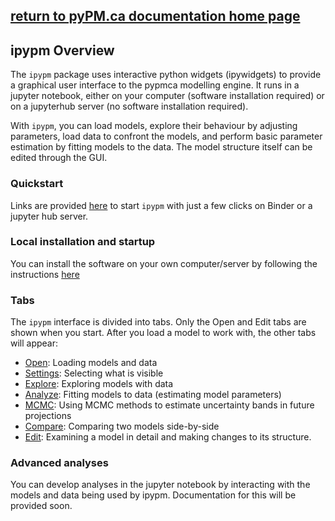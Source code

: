 ## [return to pyPM.ca documentation home page](../..)

## ipypm Overview
The `ipypm` package uses interactive python widgets (ipywidgets) to provide a graphical user interface
to the pypmca modelling engine.
It runs in a jupyter notebook, either on your computer (software installation required)
or on a jupyterhub server (no software installation required).

With `ipypm`, you can load models, explore their behaviour by adjusting parameters,
load data to confront the models, and perform basic parameter estimation by fitting models to the data.
The model structure itself can be edited through the GUI.

### Quickstart

Links are provided [here](https://github.com/pypm/quickstart)
to start `ipypm` with just a few clicks on Binder or a jupyter hub server.

### Local installation and startup

You can install the software on your own computer/server by following the instructions
[here](installation.md)

### Tabs

The `ipypm` interface is divided into tabs. Only the Open and Edit tabs are shown when you start.
After you load a model to work with, the other tabs will appear:

* [Open](open.md): Loading models and data
* [Settings](settings.md): Selecting what is visible
* [Explore](explore.md): Exploring models with data
* [Analyze](analyze.md): Fitting models to data (estimating model parameters)
* [MCMC](mcmc.md): Using MCMC methods to estimate uncertainty bands in future projections
* [Compare](compare.md): Comparing two models side-by-side
* [Edit](edit.md): Examining a model in detail and making changes to its structure.

### Advanced analyses

You can develop analyses in the jupyter notebook by
interacting with the models and data being used by ipypm.
Documentation for this will be provided soon.
